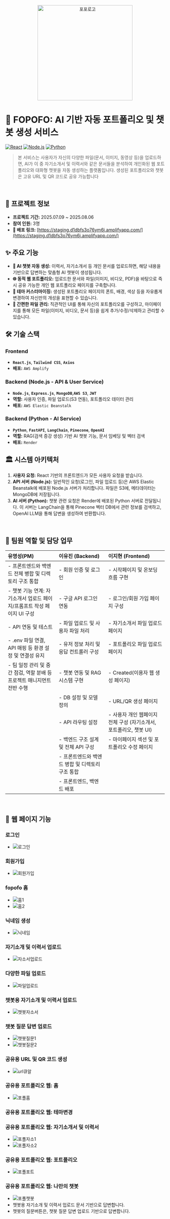 <p align="center">
  <img src="images/Fopofo-Logo-v2.png" alt="포포로고" width="300">
</p>

# 🤖 FOPOFO: AI 기반 자동 포트폴리오 및 챗봇 생성 서비스

[![React](https://img.shields.io/badge/React-61DAFB?style=for-the-badge&logo=react&logoColor=black)](https://reactjs.org/) [![Node.js](https://img.shields.io/badge/Node.js-339933?style=for-the-badge&logo=nodedotjs&logoColor=white)](https://nodejs.org/) [![Python](https://img.shields.io/badge/Python-3776AB?style=for-the-badge&logo=python&logoColor=white)](https://www.python.org/)

> 본 서비스는 사용자가 자신의 다양한 파일(문서, 이미지, 동영상 등)을 업로드하면, AI가 이 중 자기소개서 및 이력서와 같은 문서들을 분석하여 개인화된 웹 포트폴리오와 대화형 챗봇을 자동 생성하는 플랫폼입니다. 생성된 포트폴리오와 챗봇은 고유 URL 및 QR 코드로 공유 가능합니다

<br>

## **📜 프로젝트 정보**

-   **프로젝트 기간:** 2025.07.09 ~ 2025.08.06
-   **참여 인원:** 3명
-   **🔗 배포 링크:** [https://staging.d1dbfs3o76ym6j.amplifyapp.com/](https://staging.d1dbfs3o76ym6j.amplifyapp.com/)

## **✨ 주요 기능**

-   **🤖 AI 챗봇 자동 생성:** 이력서, 자기소개서 등 개인 문서를 업로드하면, 해당 내용을 기반으로 답변하는 맞춤형 AI 챗봇이 생성됩니다.
-   **🌐 동적 웹 포트폴리오:** 업로드한 문서와 파일(이미지, 비디오, PDF)을 바탕으로 즉시 공유 가능한 개인 웹 포트폴리오 페이지를 구축합니다.
-   **🎨 테마 커스터마이징:** 생성된 포트폴리오 페이지의 폰트, 배경, 색상 등을 자유롭게 변경하여 자신만의 개성을 표현할 수 있습니다.
-   **🚀 간편한 파일 관리:** 직관적인 UI를 통해 자신의 포트폴리오를 구성하고, 마이페이지를 통해 모든 파일(이미지, 비디오, 문서 등)을 쉽게 추가/수정/삭제하고 관리할 수 있습니다.

## **🛠️ 기술 스택**

### **Frontend**
-   **`React.js`**, **`Tailwind CSS`**, **`Axios`**
-   **배포:** `AWS Amplify`

### **Backend (Node.js - API & User Service)**
-   **`Node.js`**, **`Express.js`**, **`MongoDB`**,**`AWS S3`**, **`JWT`**
-   **역할:** 사용자 인증, 파일 업로드(S3 연동), 포트폴리오 데이터 관리
-   **배포:** `AWS Elastic Beanstalk`

### **Backend (Python - AI Service)**
-   **`Python`**, **`FastAPI`**, **`LangChain`**, **`Pinecone`**, **`OpenAI`**
-   **역할:** RAG(검색 증강 생성) 기반 AI 챗봇 기능, 문서 임베딩 및 벡터 검색
-   **배포:** `Render`

## **🏛️ 시스템 아키텍처**
1.  **사용자 요청:** React 기반의 프론트엔드가 모든 사용자 요청을 받습니다.
2.  **API 서버 (Node.js):** 일반적인 요청(로그인, 파일 업로드 등)은 AWS Elastic Beanstalk에 배포된 Node.js 서버가 처리합니다. 파일은 S3에, 메타데이터는 MongoDB에 저장됩니다.
3.  **AI 서버 (Python):** 챗봇 관련 요청은 Render에 배포된 Python 서버로 전달됩니다. 이 서버는 LangChain을 통해 Pinecone 벡터 DB에서 관련 정보를 검색하고, OpenAI LLM을 통해 답변을 생성하여 반환합니다.

<br>

## **👥 팀원 역할 및 담당 업무**

| 유명성(PM) | 이유진 (Backend) | 이지현 (Frontend) |
| :----- | :--------------- | :---------------- |
| - 프론트엔드와 백엔드 전체 병합 및 디렉토리 구조 통합 | - 회원 인증 및 로그인 | - 시작페이지 및 온보딩 흐름 구현 |
| - 챗봇 기능 연계: 자기소개서 업로드 페이지/프롬프트 작성 페이지 UI 구성 | - 구글 API 로그인 연동 | - 로그인/회원 가입 페이지 구성 |
| - API 연동 및 테스트 | - 파일 업로드 및 사용자 파일 처리 | - 자기소개서 파일 업로드 페이지 |
| - .env 파일 연결, API 매핑 등 환경 설정 및 연결성 유지 | - 유저 정보 처리 및 응답 컨트롤러 구성 | - 포트폴리오 파일 업로드 페이지 |
| - 팀 일정 관리 및 중간 점검, 역할 분배 등 프로젝트 매니지먼트 전반 수행 | - 챗봇 연동 및 RAG 시스템 구현 | - Created(이용자 웹 생성 페이지) |
| | - DB 설정 및 모델 정의 | - URL/QR 생성 페이지 |
| | - API 라우팅 설정 | - 사용자 개인 웹페이지 전체 구성 (자기소개서, 포트폴리오, 챗봇 UI) |
| | - 백엔드 구조 설계 및 전체 API 구성 | - 마이페이지 섹션 및 포트폴리오 수정 페이지 |
| | - 프론트엔드와 백엔드 병합 및 디렉토리 구조 통합 | |
| | - 프론트엔드, 백엔드 배포 | |

<br>

## **📄 웹 페이지 기능**

### **로그인**
- ![로그인](images/login.png)

### **회원가입**
- ![회원가입](images/sign.png)

### **fopofo 홈**
- ![홈1](images/home1.png)
- ![홈2](images/home2.png)

### **닉네임 생성**
- ![닉네임](images/nickname.png)

### **자기소개 및 이력서 업로드**
- ![자소서업로드](images/introup.png)

### **다양한 파일 업로드**
- ![파일업로드](images/uploads.png)

### **챗봇용 자기소개 및 이력서 업로드**
- ![챗봇자소서](images/chatbotintro.png)

### **챗봇 질문 답변 업로드**
- ![챗봇질문1](images/chatprompt1.png)
- ![챗봇질문2](images/chatbotprompt2.png)

### **공유용 URL 및 QR 코드 생성**
- ![url큐알](images/urlqr.png)

### **공유용 포트폴리오 웹: 홈**
- ![포폴홈](images/pofohome.png)

### **공유용 포트폴리오 웹: 테마변경**

### **공유용 포트폴리오 웹: 자기소개서 및 이력서**
- ![포폴자소1](images/pofointro1.png)
- ![포폴자소2](images/pofointro2.png)

### **공유용 포트폴리오 웹: 포트폴리오**
- ![포폴포트](images/pofoport.png)

### **공유용 포트폴리오 웹: 나만의 챗봇**
- ![포폴챗봇](images/pofochat.png)
- 챗봇용 자기소개 및 이력서 업로드 문서 기반으로 답변합니다.
- 챗봇의 질문버튼은, 챗봇 질문 답변 업로드 기반으로 답변합니다.

<br>
